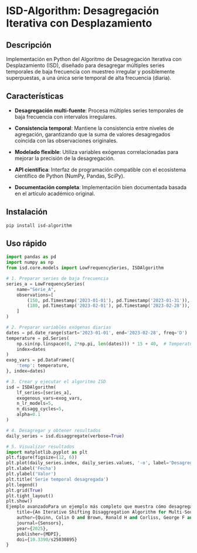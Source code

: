 # ISD-Algorithm: Desagregación Iterativa con Desplazamiento

## Descripción

Implementación en Python del Algoritmo de Desagregación Iterativa con Desplazamiento (ISD), diseñado para desagregar múltiples series temporales de baja frecuencia con muestreo irregular y posiblemente superpuestas, a una única serie temporal de alta frecuencia (diaria).

## Características

* **Desagregación multi-fuente**: Procesa múltiples series temporales de baja frecuencia con intervalos irregulares.

* **Consistencia temporal**: Mantiene la consistencia entre niveles de agregación, garantizando que la suma de valores desagregados coincida con las observaciones originales.

* **Modelado flexible**: Utiliza variables exógenas correlacionadas para mejorar la precisión de la desagregación.

* **API científica**: Interfaz de programación compatible con el ecosistema científico de Python (NumPy, Pandas, SciPy).

* **Documentación completa**: Implementación bien documentada basada en el artículo académico original.

## Instalación

    pip install isd-algorithm

## Uso rápido

```python
import pandas as pd
import numpy as np
from isd.core.models import LowFrequencySeries, ISDAlgorithm

# 1. Preparar series de baja frecuencia
series_a = LowFrequencySeries(
    name="Serie_A",
    observations=[
        (150, pd.Timestamp('2023-01-01'), pd.Timestamp('2023-01-31')),
        (180, pd.Timestamp('2023-02-01'), pd.Timestamp('2023-02-28')),
    ]
)

# 2. Preparar variables exógenas diarias
dates = pd.date_range(start='2023-01-01', end='2023-02-28', freq='D')
temperature = pd.Series(
    np.sin(np.linspace(0, 2*np.pi, len(dates))) * 15 + 40,  # Temperatura sintética
    index=dates
)
exog_vars = pd.DataFrame({
    'temp': temperature,
}, index=dates)

# 3. Crear y ejecutar el algoritmo ISD
isd = ISDAlgorithm(
    lf_series=[series_a],
    exogenous_vars=exog_vars,
    n_lr_models=5,
    n_disagg_cycles=5,
    alpha=0.1
)

# 4. Desagregar y obtener resultados
daily_series = isd.disaggregate(verbose=True)

# 5. Visualizar resultados
import matplotlib.pyplot as plt
plt.figure(figsize=(12, 6))
plt.plot(daily_series.index, daily_series.values, '-o', label='Desagregado (ISD)')
plt.xlabel('Fecha')
plt.ylabel('Valor')
plt.title('Serie temporal desagregada')
plt.legend()
plt.grid(True)
plt.tight_layout()
plt.show()
Ejemplo avanzadoPara un ejemplo más completo que muestra cómo desagregar múltiples series temporales con intervalos superpuestos, consulta el notebook de ejemplo en la documentación.Parámetros recomendadosEl algoritmo ISD tiene tres parámetros principales que controlan su comportamiento:n_lr_models: Número de modelos de regresión lineal entrenadosn_disagg_cycles: Número de ciclos de desagregación por modeloalpha: Ponderación para la redistribución del errorRecomendaciones según el número de series de entrada:3 o más series: n_lr_models=10, n_disagg_cycles=10, alpha=0.05Menos de 3 series: Se requieren más iteraciones; prueba con n_lr_models=15, n_disagg_cycles=15, alpha=0.1RequisitosPython 3.7+NumPyPandasSciPyMatplotlib (opcional, para visualización)Cómo citarSi utilizas esta librería en tu investigación, por favor cita el artículo original:@article{quinn2024iterative,
    title={An Iterative Shifting Disaggregation Algorithm for Multi-Source, Irregularly Sampled, and Overlapped Time Series},
    author={Quinn, Colin O and Brown, Ronald H and Corliss, George F and Povinelli, Richard J},
    journal={Sensors},
    year={2025},
    publisher={MDPI},
    doi={10.3390/s25030895}
}
